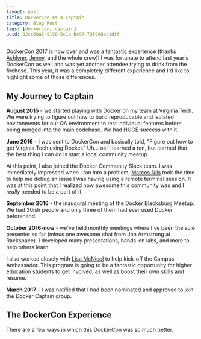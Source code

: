 ```yaml
---
layout: post
title: DockerCon as a Captain
category: Blog Post
tags: [dockercon, captain]
uuid: 02cc68a2-9190-6c1a-be97-7359d8ac1dff
---
```



DockerCon 2017 is now over and was a fantastic experience (thanks [Ashlynn](https://twitter.com/AshlynnPolini), [Jenny](https://twitter.com/TheBurce), and the whole crew)!  I was fortunate to attend last year's DockerCon as well and was yet another attendee trying to drink from the firehose.  This year, it was a completely different experience and I'd like to highlight some of those differences.


## My Journey to Captain

<strong>August 2015</strong> - we started playing with Docker on my team at Virginia Tech.  We were trying to figure out how to build reproducable and isolated environments for our QA environment to test individual features before being merged into the main codebase.  We had HUGE success with it.  

<strong>June 2016</strong> - I was sent to DockerCon and basically told, "Figure out how to get Virginia Tech using Docker."  Uh... ok!  I learned a ton, but learned that the best thing I can do is start a local community meetup.

At this point, I also joined the Docker Community Slack team.  I was immediately impressed when I ran into a problem, [Marcos Nils](twitter.com/marcosnils) took the time to help me debug an issue I was having using a remote terminal session.  It was at this point that I realized how awesome this community was and I _really_ needed to be a part of it.

<strong>September 2016</strong> - the inaugural meeting of the Docker Blacksburg Meetup. We had 30ish people and only three of them had ever used Docker beforehand.

<strong>October 2016-now</strong> - we've held monthly meetings where I've been the sole presenter so far (minus one awesome chat from Jon Armstrong at Rackspace). I developed many presentations, hands-on labs, and more to help others learn.

I also worked closely with [Lisa McNicol](https://twitter.com/LisaMcNicol) to help kick-off the Campus Ambassador. This program is going to be a fantastic opportunity for higher education students to get involved, as well as boost their own skills and resume.

<strong>March 2017</strong> - I was notified that I had been nominated and approved to join the Docker Captain group.


## The DockerCon Experience

There are a few ways in which this DockerCon was so much better.
